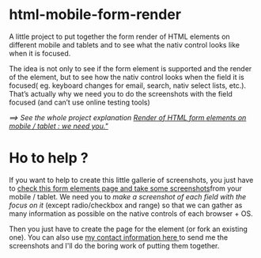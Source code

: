 html-mobile-form-render
=======================

A little project to put together the form render of HTML elements on different mobile and tablets and to see what the nativ control looks like when it is focused.

The idea is not only to see if the form element is supported and the render of the element, but to see how the nativ control looks when the field it is focused( eg. keyboard changes for email, search, nativ select lists, etc.). That’s actually why we need you to do the screenshots with the field focused (and can’t use online testing tools)

*==> See the whole project explanation <a href="http://www.inpixelitrust.fr/blog/en/render-of-html-elements-on-mobile-tablet-we-need-you/">Render of HTML form elements on mobile / tablet : we need you."</a>*



Ho to help ? 
=======================
If you want to help to create this little gallerie of screenshots, you just have to <a href="http://soqr.fr/form-elements/">check this form elements page and take some screenshots</a>from your mobile / tablet. We need you to *make a screenshot of each field with the focus on it* (except radio/checkbox and range) so that we can gather as many information as possible on the native controls of each browser + OS.

Then you just have to create the page for the element (or fork an existing one). You can also use <a href="http://www.inpixelitrust.fr/me-contacter/">my contact information here </a>to send me the screenshots and I'll do the boring work of putting them together.



